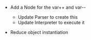 - Add a Node for the var++ and var--
  - Update Parser to create this
  - Update Interpreter to execute it

- Reduce object instantiation